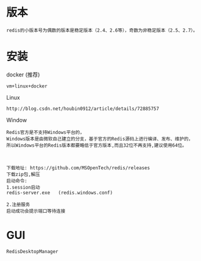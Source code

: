 

# 版本

    redis的小版本号为偶数的版本是稳定版本（2.4、2.6等），奇数为非稳定版本（2.5、2.7）。

# 安装

docker (推荐) 

    vm+linux+docker

Linux

    http://blog.csdn.net/houbin0912/article/details/72885757

Window

    Redis官方是不支持Windows平台的，
    Windows版本是由微软自己建立的分支，基于官方的Redis源码上进行编译、发布、维护的，
    所以Windows平台的Redis版本都要略低于官方版本,而且32位不再支持,建议使用64位。
    
    
    
    下载地址: https://github.com/MSOpenTech/redis/releases
    下载zip包,解压
    启动命令: 
    1.session启动
    redis-server.exe   (redis.windows.conf)
        
    2.注册服务
    启动成功会提示端口等待连接

# GUI

    RedisDesktopManager

